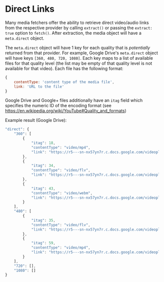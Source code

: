 # Direct Links #

Many media fetchers offer the ability to retrieve direct video/audio links from
the respective provider by calling `extract()` or passing the `extract: true`
option to `fetch()`.  After extraction, the media object will have a
`meta.direct` object.

The `meta.direct` object will have 1 key for each quality that is *potentially*
returned from that provider.  For example, Google Drive's `meta.direct` object
will have keys `[360, 480, 720, 1080]`.  Each key maps to a list of available
files for that quality level (the list may be empty of that quality level is
not available for that video).  Each file has the following format:

```javascript
{
    contentType: 'content type of the media file',
    link: 'URL to the file'
}
```

Google Drive and Google+ files additionally have an `itag` field which specifies
the numeric ID of the encoding format (see
https://en.wikipedia.org/wiki/YouTube#Quality_and_formats)

Example result (Google Drive):
```javascript
"direct": {
    "360": [
        {
            "itag": 18,
            "contentType": "video/mp4",
            "link": "https://r5---sn-nx57yn7r.c.docs.google.com/videoplayback?requiressl=yes&id=e69155668caa53bd&itag=18&source=webdrive&app=docs&ip=162.244.137.144&ipbits=0&expire=1441776218&sparams=requiressl%2Cid%2Citag%2Csource%2Cip%2Cipbits%2Cexpire&signature=49E25B5280E5A4243BF0FA97D0285AB31C1A0834.1088E2294BE635AD8D3EDB1F85E4F3F9CC8FA335&key=ck2&mm=30&mn=sn-nx57yn7r&ms=nxu&mt=1441772582&mv=m&pl=22"
        },
        {
            "itag": 34,
            "contentType": "video/flv",
            "link": "https://r5---sn-nx57yn7r.c.docs.google.com/videoplayback?requiressl=yes&id=e69155668caa53bd&itag=34&source=webdrive&app=docs&ip=162.244.137.144&ipbits=0&expire=1441776218&sparams=requiressl%2Cid%2Citag%2Csource%2Cip%2Cipbits%2Cexpire&signature=321D241FEA617061246BF97F4F18636D39FEB23C.1D8FCB019CEF283C218ABF2FE268D40FE51D4395&key=ck2&mm=30&mn=sn-nx57yn7r&ms=nxu&mt=1441772582&mv=m&pl=22"
        },
        {
            "itag": 43,
            "contentType": "video/webm",
            "link": "https://r5---sn-nx57yn7r.c.docs.google.com/videoplayback?requiressl=yes&id=e69155668caa53bd&itag=43&source=webdrive&app=docs&ip=162.244.137.144&ipbits=0&expire=1441776218&sparams=requiressl%2Cid%2Citag%2Csource%2Cip%2Cipbits%2Cexpire&signature=61BEF88BBF284707E762CB20F35E778CD09B5461.77D7CC0731CE71931745981DFFD7538ABC90C472&key=ck2&mm=30&mn=sn-nx57yn7r&ms=nxu&mt=1441772582&mv=m&pl=22"
        }
    ],
    "480": [
        {
            "itag": 35,
            "contentType": "video/flv",
            "link": "https://r5---sn-nx57yn7r.c.docs.google.com/videoplayback?requiressl=yes&id=e69155668caa53bd&itag=35&source=webdrive&app=docs&ip=162.244.137.144&ipbits=0&expire=1441776218&sparams=requiressl%2Cid%2Citag%2Csource%2Cip%2Cipbits%2Cexpire&signature=5CB26BEC2B9337040589EA689F273560ABD697EA.561D835B39EE022A5FFE9F4DB5B0D27BC2758959&key=ck2&mm=30&mn=sn-nx57yn7r&ms=nxu&mt=1441772582&mv=m&pl=22"
        },
        {
            "itag": 59,
            "contentType": "video/mp4",
            "link": "https://r5---sn-nx57yn7r.c.docs.google.com/videoplayback?requiressl=yes&id=e69155668caa53bd&itag=59&source=webdrive&app=docs&ip=162.244.137.144&ipbits=0&expire=1441776218&sparams=requiressl%2Cid%2Citag%2Csource%2Cip%2Cipbits%2Cexpire&signature=AB6DCC3D1444149503FAD267A55E14AB6EC97082.6C97FC481EDD325F9E84041C9E2C3D9D82DF4D38&key=ck2&mm=30&mn=sn-nx57yn7r&ms=nxu&mt=1441772582&mv=m&pl=22"
        }
    ],
    "720": [],
    "1080": []
}
```
